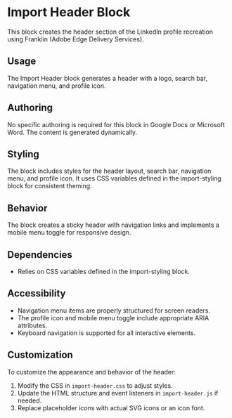 # Import Header Block

This block creates the header section of the LinkedIn profile recreation using Franklin (Adobe Edge Delivery Services).

## Usage

The Import Header block generates a header with a logo, search bar, navigation menu, and profile icon.

## Authoring

No specific authoring is required for this block in Google Docs or Microsoft Word. The content is generated dynamically.

## Styling

The block includes styles for the header layout, search bar, navigation menu, and profile icon. It uses CSS variables defined in the import-styling block for consistent theming.

## Behavior

The block creates a sticky header with navigation links and implements a mobile menu toggle for responsive design.

## Dependencies

- Relies on CSS variables defined in the import-styling block.

## Accessibility

- Navigation menu items are properly structured for screen readers.
- The profile icon and mobile menu toggle include appropriate ARIA attributes.
- Keyboard navigation is supported for all interactive elements.

## Customization

To customize the appearance and behavior of the header:
1. Modify the CSS in `import-header.css` to adjust styles.
2. Update the HTML structure and event listeners in `import-header.js` if needed.
3. Replace placeholder icons with actual SVG icons or an icon font.
